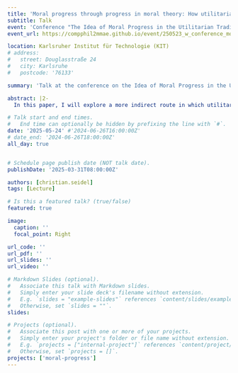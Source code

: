 ```yaml
---
title: 'Moral progress through progress in moral theory: How utilitarianism has shaped the project of modern moral philosophy'
subtitle: Talk
event: 'Conference "The Idea of Moral Progress in the Utilitarian Tradition"'
event_url: https://compphil2mmae.github.io/event/250523_w_conference_moralprogress/

location: Karlsruher Institut für Technologie (KIT)
# address:
#   street: Douglasstraße 24
#   city: Karlsruhe
#   postcode: '76133'

summary: 'Talk at the conference on the Idea of Moral Progress in the Utilitarian Tradition'

abstract: |2- 
  In this paper, I will explore a more indirect route in which utilitarianism contributed to (the potential for) moral progress: through its impact on modern moral philosophy. I will attempt to reconstruct and organize various strands of utilitarian though that have shaped the conceptual framework, the principles and the methods of moral philosophy today – i. e. I will reconstruct how moral philosophy became (essentially) moral theorising.

# Talk start and end times.
#   End time can optionally be hidden by prefixing the line with `#`.
date: '2025-05-24' #'2024-06-26T16:00:00Z'
# date_end: '2024-06-26T18:00:00Z'
all_day: true


# Schedule page publish date (NOT talk date).
publishDate: '2025-03-31T08:00:00Z'

authors: [christian.seidel]
tags: [Lecture]

# Is this a featured talk? (true/false)
featured: true

image:
  caption: ''
  focal_point: Right

url_code: ''
url_pdf: ''
url_slides: ''
url_video: ''

# Markdown Slides (optional).
#   Associate this talk with Markdown slides.
#   Simply enter your slide deck's filename without extension.
#   E.g. `slides = "example-slides"` references `content/slides/example-slides.md`.
#   Otherwise, set `slides = ""`.
slides:

# Projects (optional).
#   Associate this post with one or more of your projects.
#   Simply enter your project's folder or file name without extension.
#   E.g. `projects = ["internal-project"]` references `content/project/deep-learning/index.md`.
#   Otherwise, set `projects = []`.
projects: ['moral-progress']
---
```

